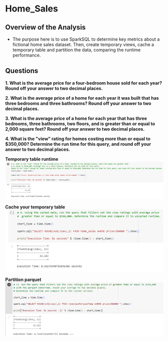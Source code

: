 # Home_Sales

## Overview of the Analysis

* The purpose here is to use SparkSQL to determine key metrics about a fictional home sales dataset. 
Then, create temporary views, cache a temporary table and partition the data, comparing the runtime performance.


## Questions

**1. What is the average price for a four-bedroom house sold for each year? Round off your answer to two decimal places.**

**2. What is the average price of a home for each year it was built that has three bedrooms and three bathrooms? Round off your answer to two decimal places.**

**3. What is the average price of a home for each year that has three bedrooms, three bathrooms, two floors, and is greater than or equal to 2,000 square feet? Round off your answer to two decimal places.**

**4. What is the "view" rating for homes costing more than or equal to $350,000? Determine the run time for this query, and round off your answer to two decimal places.**


  **Temporary table runtime** ![Temporary table runtime](https://github.com/cami5326/Home_Sales/blob/main/Pictures/Temporary%20table%20runtime.PNG)

  **Cache your temporary table** ![Cache temporary table](https://github.com/cami5326/Home_Sales/blob/main/Pictures/Cache%20your%20temporary%20table.PNG)
  
  **Partition parquet** ![Partition parquet](https://github.com/cami5326/Home_Sales/blob/main/Pictures/Partition%20parquet.PNG)





